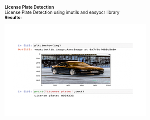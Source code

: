 **License Plate Detection**
<br/>
License Plate Detection using imutils and easyocr library
<br/>
**Results:**
<p align="left">
  <img width="460" height="300" src="./img/plate.JPEG">
</p>
